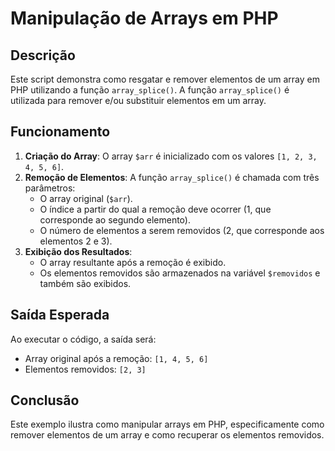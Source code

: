 # Manipulação de Arrays em PHP

## Descrição

Este script demonstra como resgatar e remover elementos de um array em PHP utilizando a função `array_splice()`. A função `array_splice()` é utilizada para remover e/ou substituir elementos em um array.

## Funcionamento

1. **Criação do Array**: O array `$arr` é inicializado com os valores `[1, 2, 3, 4, 5, 6]`.
2. **Remoção de Elementos**: A função `array_splice()` é chamada com três parâmetros:
    - O array original (`$arr`).
    - O índice a partir do qual a remoção deve ocorrer (1, que corresponde ao segundo elemento).
    - O número de elementos a serem removidos (2, que corresponde aos elementos 2 e 3).
3. **Exibição dos Resultados**:
    - O array resultante após a remoção é exibido.
    - Os elementos removidos são armazenados na variável `$removidos` e também são exibidos.

## Saída Esperada

Ao executar o código, a saída será:

-   Array original após a remoção: `[1, 4, 5, 6]`
-   Elementos removidos: `[2, 3]`

## Conclusão

Este exemplo ilustra como manipular arrays em PHP, especificamente como remover elementos de um array e como recuperar os elementos removidos.
